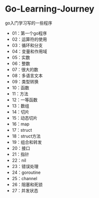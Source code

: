 # Go-Learning-Journey

go入门学习写的一些程序

- 01：第一个go程序
- 02：运算符的使用
- 03：循环和分支
- 04：变量和作用域
- 05：实数
- 06：整数
- 07：很大的数
- 08：多语言文本
- 09：类型转换
- 10：函数
- 11：方法
- 12：一等函数
- 13：数组
- 14：切片
- 15：动态切片
- 16：map
- 17：struct
- 18：struct方法
- 19：组合和转发
- 20：接口
- 21：指针
- 22：nil
- 23：错误处理
- 24：goroutine
- 25：channel
- 26：阻塞和死锁
- 27：并发状态